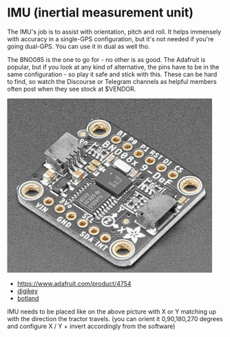 # IMU (inertial measurement unit)

The IMU's job is to assist with orientation, pitch and roll. It helps immensely with accuracy in a single-GPS configuration, but it's not needed if you're going dual-GPS. You can use it in dual as well tho.

The BNO085 is the one to go for - no other is as good. The Adafruit is popular, but if you look at any kind of alternative, the pins have to be in the same configuration - so play it safe and stick with this. These can be hard to find, so watch the Discourse or Telegram channels as helpful members often post when they see stock at $VENDOR.

![image](img/bno085.png)

 * https://www.adafruit.com/product/4754
 * [digikey](https://www.digikey.fr/fr/products/detail/adafruit-industries-llc/4754/13426653)
 * [botland](https://botland.store/9dof-imu-sensors/22113-bno085-9-dof-imu-fusion-breakout-3-axis-accelerometer-magnetometer-and-gyroscope-adafruit-4754.html)

IMU needs to be placed like on the above picture with X or Y matching up with the direction the tractor travels. (you can orient it 0,90,180,270 degrees and configure X / Y + invert accordingly from the software)